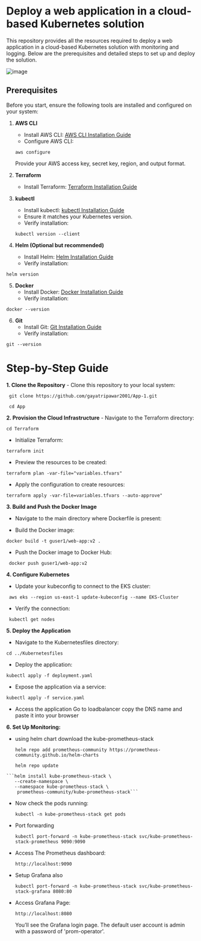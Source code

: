# Deploy a web application in a cloud-based Kubernetes solution

This repository provides all the resources required to deploy a web application in a cloud-based Kubernetes solution with monitoring and logging. Below are the prerequisites and detailed steps to set up and deploy the solution.

![image](https://github.com/user-attachments/assets/dd305d3a-680d-4205-b55e-4a2ce69e1f8f)

## Prerequisites
Before you start, ensure the following tools are installed and configured on your system:

1. **AWS CLI**
   - Install AWS CLI: [AWS CLI Installation Guide](https://docs.aws.amazon.com/cli/latest/userguide/install-cliv2.html)
   - Configure AWS CLI:
     
    ```
    aws configure
    ```
    Provide your AWS access key, secret key, region, and output format.
3. **Terraform**
   - Install Terraform: [Terraform Installation Guide](https://developer.hashicorp.com/terraform/tutorials/aws-get-started/install-cli)
4. **kubectl**
   - Install kubectl: [kubectl Installation Guide](https://kubernetes.io/docs/tasks/tools/install-kubectl/)
   - Ensure it matches your Kubernetes version.
   - Verify installation:
     
   ```
   kubectl version --client
   ```
6. **Helm (Optional but recommended)**
   - Install Helm: [Helm Installation Guide](https://helm.sh/docs/intro/install/)
   - Verify installation:
     
  ```
  helm version
  ```
5. **Docker**
   - Install Docker: [Docker Installation Guide](https://docs.docker.com/get-docker/)
   - Verify installation:
     
  ```
  docker --version
  ```
6. **Git**
   - Install Git: [Git Installation Guide](https://git-scm.com/book/en/v2/Getting-Started-Installing-Git)
   - Verify installation:
     
  ```
  git --version
  ```

# Step-by-Step Guide
**1. Clone the Repository**
    - Clone this repository to your local system: 

``` 
 git clone https://github.com/gayatripawar2001/App-1.git
```

```
 cd App
```

**2. Provision the Cloud Infrastructure**
    - Navigate to the Terraform directory:
    
```
cd Terraform
```

   - Initialize Terraform:
     
```
terraform init
```

   - Preview the resources to be created:
     
```
terraform plan -var-file="variables.tfvars"
```

   - Apply the configuration to create resources:
     
```
terraform apply -var-file=variables.tfvars --auto-approve"
```

**3. Build and Push the Docker Image**
   - Navigate to the main directory where Dockerfile is present:
     
   - Build the Docker image:
     
```
docker build -t guser1/web-app:v2 .
```

   - Push the Docker image to Docker Hub:
     
```
 docker push guser1/web-app:v2
```

**4. Configure Kubernetes**
   - Update your kubeconfig to connect to the EKS cluster:
     
```
 aws eks --region us-east-1 update-kubeconfig --name EKS-Cluster
```

   - Verify the connection:
     
```
 kubectl get nodes
```

**5. Deploy the Application**
   - Navigate to the Kubernetesfiles directory:
     
```
cd ../Kubernetesfiles
```

   - Deploy the application:
     
```
kubectl apply -f deployment.yaml
```

   - Expose the application via a service:
     
```
kubectl apply -f service.yaml
```

   - Access the application Go to loadbalancer copy the DNS name and paste it into your browser
     

**6. Set Up Monitoring:**
   - using helm chart download the kube-prometheus-stack
     
     ```
     helm repo add prometheus-community https://prometheus-community.github.io/helm-charts
     ```

     ```
     helm repo update
     ```
     
    ```helm install kube-prometheus-stack \
       --create-namespace \
       --namespace kube-prometheus-stack \
        prometheus-community/kube-prometheus-stack```

   - Now check the pods running:
     
     ```
     kubectl -n kube-prometheus-stack get pods
     ```
     
   - Port forwarding
     
     ```
     kubectl port-forward -n kube-prometheus-stack svc/kube-prometheus-stack-prometheus 9090:9090
     ```

   - Access The Prometheus dashboard:

     ```
     http://localhost:9090
     ```

   - Setup Grafana also

     ```
     kubectl port-forward -n kube-prometheus-stack svc/kube-prometheus-stack-grafana 8080:80
     ```

   - Access Grafana Page:

     ```
     http://localhost:8080
     ```
     
     You’ll see the Grafana login page. The default user account is admin with a password of 'prom-operator'.
     
